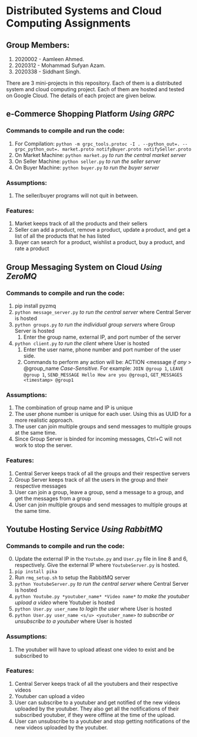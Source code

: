 # Distributed Systems and Cloud Computing Assignments

## Group Members:
1) 2020002 - Aamleen Ahmed.
2) 2020312 - Mohammad Sufyan Azam.
3) 2020338 - Siddhant Singh.

There are 3 mini-projects in this repository. Each of them is a distributed system and cloud computing project. Each of them are hosted and tested on Google Cloud. The details of each project are given below.

## e-Commerce Shopping Platform *Using GRPC*

### Commands to compile and run the code:

1) For Compilation: `python -m grpc_tools.protoc -I . --python_out=. --grpc_python_out=. market.proto notifyBuyer.proto notifySeller.proto`
2) On Market Machine: `python market.py` *to run the central market server*
3) On Seller Machine: `python seller.py` *to run the seller server*
4) On Buyer Machine: `python buyer.py` *to run the buyer server*

### Assumptions:
1) The seller/buyer programs will not quit in between.

### Features:
1) Market keeps track of all the products and their sellers
2) Seller can add a product, remove a product, update a product, and get a list of all the products that he has listed
3) Buyer can search for a product, wishlist a product, buy a product, and rate a product

## Group Messaging System on Cloud *Using ZeroMQ*

### Commands to compile and run the code:
1) pip install pyzmq
2) `python message_server.py` *to run the central server* where Central Server is hosted
3) `python groups.py` *to run the individual group servers* where Group Server is hosted
    1. Enter the group name, external IP, and port number of the server
4) `python client.py` *to run the client* where User is hosted
    1. Enter the user name, phone number and port number of the user side.
    2. Commands to perform any action will be: ACTION <message *if any* > @group_name *Case-Sensitive*. For example: `JOIN @group 1`, `LEAVE @group 1`, `SEND_MESSAGE Hello How are you @group1`, `GET_MESSAGES <timestamp> @group1`

### Assumptions:
1) The combination of group name and IP is unique
2) The user phone number is unique for each user. Using this as UUID for a more realistic approach.
3) The user can join multiple groups and send messages to multiple groups at the same time.
4) Since Group Server is binded for incoming messages, Ctrl+C will not work to stop the server. 

### Features:
1) Central Server keeps track of all the groups and their respective servers
2) Group Server keeps track of all the users in the group and their respective messages
3) User can join a group, leave a group, send a message to a group, and get the messages from a group
4) User can join multiple groups and send messages to multiple groups at the same time.

## Youtube Hosting Service *Using RabbitMQ*

### Commands to compile and run the code:
0) Update the external IP in the `Youtube.py` and `User.py` file in line 8 and 6, respectively. Give the external IP where `YoutubeServer.py` is hosted. 
1) `pip install pika`
2) Run `rmq_setup.sh` to setup the RabbitMQ server
3) `python YoutubeServer.py` *to run the central server* where Central Server is hosted
4) `python Youtube.py *youtuber_name* *Video name*` *to make the youtuber upload a video* where Youtuber is hosted
5) `python User.py user_name` *to login the user* where User is hosted
6) `python User.py user_name <s/u> <youtuber_name>` *to subscribe or unsubscribe to a youtuber* where User is hosted

### Assumptions:
1) The youtuber will have to upload atleast one video to exist and be subscribed to


### Features:
1) Central Server keeps track of all the youtubers and their respective videos
2) Youtuber can upload a video
3) User can subscribe to a youtuber and get notified of the new videos uploaded by the youtuber. They also get all the notifications of their subscribed youtuber, if they were offline at the time of the upload.
4) User can unsubscribe to a youtuber and stop getting notifications of the new videos uploaded by the youtuber.
